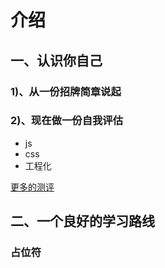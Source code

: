# 介绍

## 一、认识你自己

### 1)、从一份招牌简章说起

### 2)、现在做一份自我评估
* js
* css
* 工程化

[更多的测评](http://dobettest.cn)
## 二、一个良好的学习路线

### 占位符